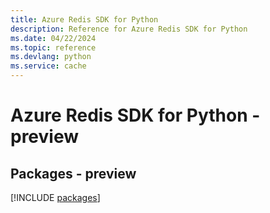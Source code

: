 ```yaml
---
title: Azure Redis SDK for Python
description: Reference for Azure Redis SDK for Python
ms.date: 04/22/2024
ms.topic: reference
ms.devlang: python
ms.service: cache
---
```

# Azure Redis SDK for Python - preview
## Packages - preview
[!INCLUDE [packages](redis-index.md)]